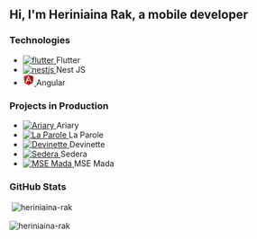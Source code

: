 ## Hi, I'm Heriniaina Rak, a mobile developer

### Technologies
- <a href="https://flutter.dev" target="_blank" rel="noreferrer">
    <img src="https://www.vectorlogo.zone/logos/flutterio/flutterio-icon.svg" alt="flutter" width="20" height="20"/>
  </a> Flutter
- <a href="https://nestjs.com" target="_blank" rel="noreferrer">
    <img src="https://icon.icepanel.io/Technology/svg/Nest.js.svg" alt="nestjs" width="20" height="20"/>
  </a> Nest JS
- <a href="https://angular.io" target="_blank" rel="noreferrer">
    <img src="https://raw.githubusercontent.com/devicons/devicon/master/icons/angularjs/angularjs-original.svg" alt="angular" width="20" height="20"/>
  </a> Angular

### Projects in Production
- <a href="https://play.google.com/store/apps/details?id=com.ariary.app" target="_blank" rel="noreferrer">
    <img src="https://firebasestorage.googleapis.com/v0/b/heriniaina-rak.appspot.com/o/Projects_logo%2Fariary.png?alt=media&token=544cdd62-1c3d-408a-b62a-fbcbaab6d0c3" alt="Ariary" width="20" height="20"/>
  </a> Ariary
- <a href="https://play.google.com/store/apps/details?id=com.la_parole.app" target="_blank" rel="noreferrer">
    <img src="https://firebasestorage.googleapis.com/v0/b/heriniaina-rak.appspot.com/o/Projects_logo%2Fla_parole.png?alt=media&token=c43272ee-5727-43f1-8590-c31abdc3ede2" alt="La Parole" width="20" height="20"/>
  </a> La Parole
- <a href="https://play.google.com/store/apps/details?id=com.devinette.app" target="_blank" rel="noreferrer">
    <img src="https://firebasestorage.googleapis.com/v0/b/heriniaina-rak.appspot.com/o/Projects_logo%2Fdevinette.png?alt=media&token=f362cb8a-76b9-4696-ae73-2da326bae4b8" alt="Devinette" width="20" height="20"/>
  </a> Devinette
- <a href="https://play.google.com/store/apps/details?id=org.ugbm.sedera" target="_blank" rel="noreferrer">
    <img src="https://firebasestorage.googleapis.com/v0/b/heriniaina-rak.appspot.com/o/Projects_logo%2Fsedera.png?alt=media&token=8d2fe6b2-b6b8-46e4-9ec7-75713e836a50" alt="Sedera" width="20" height="20"/>
  </a> Sedera
- <a href="https://play.google.com/store/apps/details?id=com.msemada.app" target="_blank" rel="noreferrer">
    <img src="https://firebasestorage.googleapis.com/v0/b/heriniaina-rak.appspot.com/o/Projects_logo%2Fmse.png?alt=media&token=32f99bf5-942e-4e2c-b9d2-98fd2ec5bb46" alt="MSE Mada" width="20" height="20"/>
  </a> MSE Mada

### GitHub Stats
<p>&nbsp;<img align="center" src="https://github-readme-stats.vercel.app/api?username=heriniaina-rak&show_icons=true&locale=en" alt="heriniaina-rak" /></p>

<p><img align="center" src="https://github-readme-streak-stats.herokuapp.com/?user=heriniaina-rak&" alt="heriniaina-rak" /></p>
